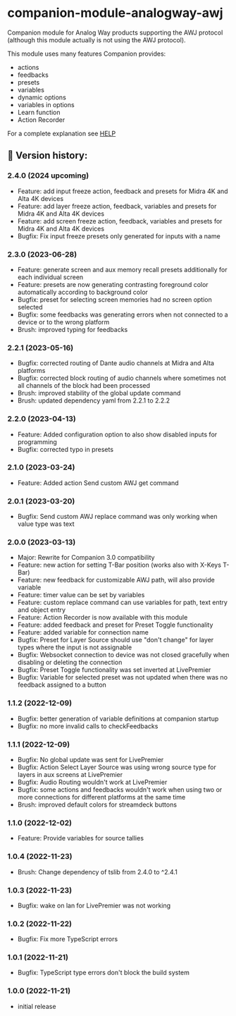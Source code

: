 # companion-module-analogway-awj

Companion module for Analog Way products supporting the AWJ protocol (although this module actually is not using the AWJ protocol).

This module uses many features Companion provides:

- actions
- feedbacks
- presets
- variables
- dynamic options
- variables in options
- Learn function
- Action Recorder

For a complete explanation see [HELP](HELP.md)

## :rocket: Version history:

### 2.4.0 (2024 upcoming)
* Feature: add input freeze action, feedback and presets for Midra 4K and Alta 4K devices
* Feature: add layer freeze action, feedback, variables and presets for Midra 4K and Alta 4K devices
* Feature: add screen freeze action, feedback, variables and presets for Midra 4K and Alta 4K devices
* Bugfix: Fix input freeze presets only generated for inputs with a name

### 2.3.0 (2023-06-28)
* Feature: generate screen and aux memory recall presets additionally for each individual screen
* Feature: presets are now generating contrasting foreground color automatically according to background color 
* Bugfix: preset for selecting screen memories had no screen option selected 
* Bugfix: some feedbacks was generating errors when not connected to a device or to the wrong platform
* Brush: improved typing for feedbacks

### 2.2.1 (2023-05-16)
* Bugfix: corrected routing of Dante audio channels at Midra and Alta platforms
* Bugfix: corrected block routing of audio channels where sometimes not all channels of the block had been processed
* Brush: improved stability of the global update command
* Brush: updated dependency yaml from 2.2.1 to 2.2.2

### 2.2.0 (2023-04-13)
* Feature: Added configuration option to also show disabled inputs for programming
* Bugfix: corrected typo in presets

### 2.1.0 (2023-03-24)
* Feature: Added action Send custom AWJ get command

### 2.0.1 (2023-03-20)
* Bugfix: Send custom AWJ replace command was only working when value type was text

### 2.0.0 (2023-03-13)
* Major: Rewrite for Companion 3.0 compatibility
* Feature: new action for setting T-Bar position (works also with X-Keys T-Bar)
* Feature: new feedback for customizable AWJ path, will also provide variable
* Feature: timer value can be set by variables
* Feature: custom replace command can use variables for path, text entry and object entry
* Feature: Action Recorder is now available with this module
* Feature: added feedback and preset for Preset Toggle functionality  
* Feature: added variable for connection name
* Bugfix: Preset for Layer Source should use "don't change" for layer types where the input is not assignable			
* Bugfix: Websocket connection to device was not closed gracefully when disabling or deleting the connection			
* Bugfix: Preset Toggle functionality was set inverted at LivePremier
* Bugfix: Variable for selected preset was not updated when there was no feedback assigned to a button  

### 1.1.2 (2022-12-09)
* Bugfix: better generation of variable definitions at companion startup
* Bugfix: no more invalid calls to checkFeedbacks

### 1.1.1 (2022-12-09)
* Bugfix: No global update was sent for LivePremier			
* Bugfix: Action Select Layer Source was using wrong source type for layers in aux screens at LivePremier				
* Bugfix: Audio Routing wouldn't work at LivePremier			
* Bugfix: some actions and feedbacks wouldn't work when using two or more connections for different platforms at the same time
* Brush: improved default colors for streamdeck buttons  

### 1.1.0 (2022-12-02)
* Feature: Provide variables for source tallies  

### 1.0.4 (2022-11-23)
* Brush: Change dependency of tslib from 2.4.0 to ^2.4.1  

### 1.0.3 (2022-11-23)
* Bugfix: wake on lan for LivePremier was not working

### 1.0.2 (2022-11-22)
* Bugfix: Fix more TypeScript errors  

### 1.0.1 (2022-11-21)
* Bugfix: TypeScript type errors don't block the build system  

### 1.0.0 (2022-11-21)
* initial release  

